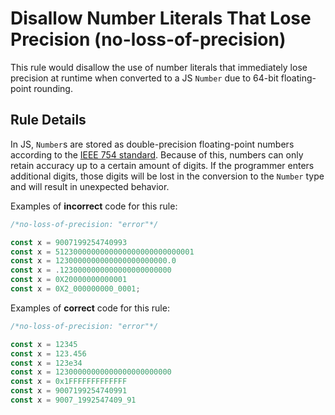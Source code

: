 # Disallow Number Literals That Lose Precision (no-loss-of-precision)

This rule would disallow the use of number literals that immediately lose precision at runtime when converted to a JS `Number` due to 64-bit floating-point rounding.

## Rule Details

In JS, `Number`s are stored as double-precision floating-point numbers according to the [IEEE 754 standard](https://en.wikipedia.org/wiki/IEEE_754). Because of this, numbers can only retain accuracy up to a certain amount of digits. If the programmer enters additional digits, those digits will be lost in the conversion to the `Number` type and will result in unexpected behavior.

Examples of **incorrect** code for this rule:

```js
/*no-loss-of-precision: "error"*/

const x = 9007199254740993
const x = 5123000000000000000000000000001
const x = 1230000000000000000000000.0
const x = .1230000000000000000000000
const x = 0X20000000000001
const x = 0X2_000000000_0001;
```

Examples of **correct** code for this rule:

```js
/*no-loss-of-precision: "error"*/

const x = 12345
const x = 123.456
const x = 123e34
const x = 12300000000000000000000000
const x = 0x1FFFFFFFFFFFFF
const x = 9007199254740991
const x = 9007_1992547409_91
```
